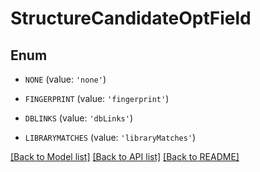 # StructureCandidateOptField


## Enum

* `NONE` (value: `'none'`)

* `FINGERPRINT` (value: `'fingerprint'`)

* `DBLINKS` (value: `'dbLinks'`)

* `LIBRARYMATCHES` (value: `'libraryMatches'`)

[[Back to Model list]](../README.md#documentation-for-models) [[Back to API list]](../README.md#documentation-for-api-endpoints) [[Back to README]](../README.md)


